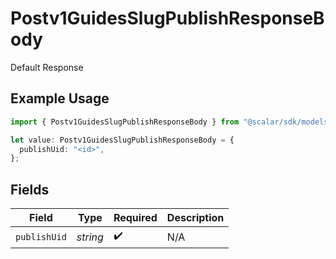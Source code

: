 # Postv1GuidesSlugPublishResponseBody

Default Response

## Example Usage

```typescript
import { Postv1GuidesSlugPublishResponseBody } from "@scalar/sdk/models/operations";

let value: Postv1GuidesSlugPublishResponseBody = {
  publishUid: "<id>",
};
```

## Fields

| Field              | Type               | Required           | Description        |
| ------------------ | ------------------ | ------------------ | ------------------ |
| `publishUid`       | *string*           | :heavy_check_mark: | N/A                |